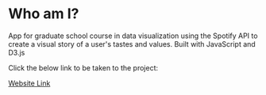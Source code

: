 # Who am I?

App for graduate school course in data visualization using the Spotify API to create a visual story of a user's tastes and values. Built with JavaScript and D3.js

Click the below link to be taken to the project:

[Website Link](https://idalina-sachango.github.io/who-am-i/public/index.html)



